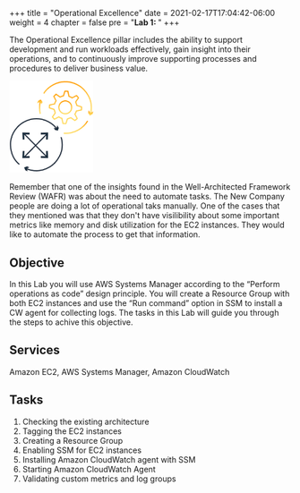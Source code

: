 +++
title = "Operational Excellence"
date = 2021-02-17T17:04:42-06:00
weight = 4
chapter = false
pre = "<b>Lab 1:  </b>"
+++

The Operational Excellence pillar includes the ability to support development and run workloads effectively, gain insight into their operations, and to continuously improve supporting processes and procedures to deliver business value. 

<img src="images/operational-ex.png" alt="drawing" width="150"/>

Remember that one of the insights found in the Well-Architected Framework Review (WAFR) was about the need to automate tasks. The New Company people are doing a lot of operational taks manually. One of the cases that they mentioned was that they don't have visilibility about some important metrics like memory and disk utilization for the EC2 instances. They would like to automate the process to get that information. 

## Objective

In this Lab you will use AWS Systems Manager according to the “Perform operations as code” design principle. You will create a Resource Group with both EC2 instances and use the “Run command” option in SSM to install a CW agent for collecting logs. The tasks in this Lab will guide you through the steps to achive this objective.

## Services

Amazon EC2, AWS Systems Manager, Amazon CloudWatch

## Tasks

1. Checking the existing architecture
1. Tagging the EC2 instances
1. Creating a Resource Group
1. Enabling SSM for EC2 instances
1. Installing Amazon CloudWatch agent with SSM
1. Starting Amazon CloudWatch Agent
1. Validating custom metrics and log groups
